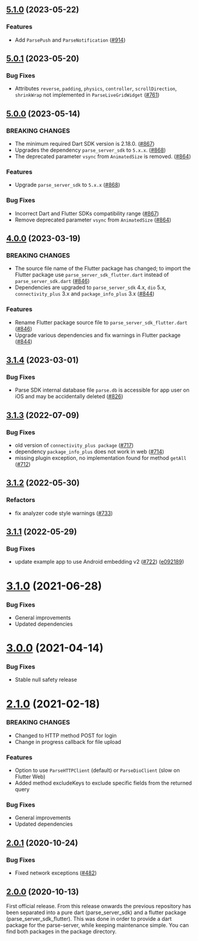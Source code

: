 ## [5.1.0](https://github.com/parse-community/Parse-SDK-Flutter/compare/flutter-5.0.1...flutter-5.1.0) (2023-05-22)

### Features

* Add `ParsePush` and `ParseNotification` ([#914](https://github.com/parse-community/Parse-SDK-Flutter/pull/914))

## [5.0.1](https://github.com/parse-community/Parse-SDK-Flutter/compare/flutter-5.0.0...flutter-5.0.1) (2023-05-20)

### Bug Fixes

* Attributes `reverse`, `padding`, `physics`, `controller`, `scrollDirection`, `shrinkWrap` not implemented in `ParseLiveGridWidget` ([#761](https://github.com/parse-community/Parse-SDK-Flutter/pull/761))

## [5.0.0](https://github.com/parse-community/Parse-SDK-Flutter/compare/flutter-4.0.0...flutter-5.0.0) (2023-05-14)

### BREAKING CHANGES

* The minimum required Dart SDK version is 2.18.0. ([#867](https://github.com/parse-community/Parse-SDK-Flutter/pull/867))
* Upgrades the dependency `parse_server_sdk` to `5.x.x`. ([#868](https://github.com/parse-community/Parse-SDK-Flutter/pull/868))
* The deprecated parameter `vsync` from `AnimatedSize` is removed. ([#864](https://github.com/parse-community/Parse-SDK-Flutter/pull/864))

### Features

* Upgrade `parse_server_sdk` to `5.x.x` ([#868](https://github.com/parse-community/Parse-SDK-Flutter/pull/868))

### Bug Fixes

* Incorrect Dart and Flutter SDKs compatibility range ([#867](https://github.com/parse-community/Parse-SDK-Flutter/pull/867))
* Remove deprecated parameter `vsync` from `AnimatedSize` ([#864](https://github.com/parse-community/Parse-SDK-Flutter/pull/864))

## [4.0.0](https://github.com/parse-community/Parse-SDK-Flutter/compare/flutter-3.1.4...flutter-4.0.0) (2023-03-19)

### BREAKING CHANGES

* The source file name of the Flutter package has changed; to import the Flutter package use `parse_server_sdk_flutter.dart` instead of `parse_server_sdk.dart` ([#846](https://github.com/parse-community/Parse-SDK-Flutter/pull/846))
* Dependencies are upgraded to `parse_server_sdk` 4.x, `dio` 5.x, `connectivity_plus` 3.x and `package_info_plus` 3.x ([#844](https://github.com/parse-community/Parse-SDK-Flutter/pull/844))

### Features

* Rename Flutter package source file to `parse_server_sdk_flutter.dart` ([#846](https://github.com/parse-community/Parse-SDK-Flutter/pull/846))
* Upgrade various dependencies and fix warnings in Flutter package ([#844](https://github.com/parse-community/Parse-SDK-Flutter/pull/844))

## [3.1.4](https://github.com/parse-community/Parse-SDK-Flutter/compare/flutter-3.1.3...flutter-3.1.4) (2023-03-01)

### Bug Fixes

* Parse SDK internal database file `parse.db` is accessible for app user on iOS and may be accidentally deleted ([#826](https://github.com/parse-community/Parse-SDK-Flutter/pull/826))

## [3.1.3](https://github.com/parse-community/Parse-SDK-Flutter/compare/flutter-3.1.2...flutter-3.1.3) (2022-07-09)

### Bug Fixes

* old version of `connectivity_plus package` ([#717](https://github.com/parse-community/Parse-SDK-Flutter/issues/717))
* dependency `package_info_plus` does not work in web ([#714](https://github.com/parse-community/Parse-SDK-Flutter/issues/714))
* missing plugin exception, no implementation found for method `getAll` ([#712](https://github.com/parse-community/Parse-SDK-Flutter/issues/712))

## [3.1.2](https://github.com/parse-community/Parse-SDK-Flutter/compare/flutter-3.1.1...flutter-3.1.2) (2022-05-30)

### Refactors

* fix analyzer code style warnings ([#733](https://github.com/parse-community/Parse-SDK-Flutter/issues/733))

## [3.1.1](https://github.com/parse-community/Parse-SDK-Flutter/compare/V3.1.0...flutter-3.1.1) (2022-05-29)

### Bug Fixes

* update example app to use Android embedding v2 ([#722](https://github.com/parse-community/Parse-SDK-Flutter/issues/722)) ([e092189](https://github.com/parse-community/Parse-SDK-Flutter/commit/e092189cb666c25b3e2c9dbbf95316e9cfa88e72))

# [3.1.0](https://github.com/parse-community/Parse-SDK-Flutter/compare/V3.0.0...V3.1.0) (2021-06-28)

### Bug Fixes

* General improvements
* Updated dependencies

# [3.0.0](https://github.com/parse-community/Parse-SDK-Flutter/compare/2.1.0...V3.0.0) (2021-04-14)

### Bug Fixes

* Stable null safety release

# [2.1.0](https://github.com/parse-community/Parse-SDK-Flutter/compare/2.0.1...2.1.0) (2021-02-18)

### BREAKING CHANGES

* Changed to HTTP method POST for login
* Change in progress callback for file upload

### Features

* Option to use `ParseHTTPClient` (default) or `ParseDioClient` (slow on Flutter Web)
* Added method excludeKeys to exclude specific fields from the returned query

### Bug Fixes

* General improvements
* Updated dependencies

## [2.0.1](https://github.com/parse-community/Parse-SDK-Flutter/compare/2.0.0...2.0.1) (2020-10-24)

### Bug Fixes

* Fixed network exceptions ([#482](https://github.com/parse-community/Parse-SDK-Flutter/pull/482))

## [2.0.0](https://github.com/parse-community/Parse-SDK-Flutter/compare/1.0.28...2.0.0) (2020-10-13)

First official release. From this release onwards the previous repository has been separated into a pure dart (parse_server_sdk) and a flutter package (parse_server_sdk_flutter). This was done in order to provide a dart package for the parse-server, while keeping maintenance simple. You can find both packages in the package directory.
